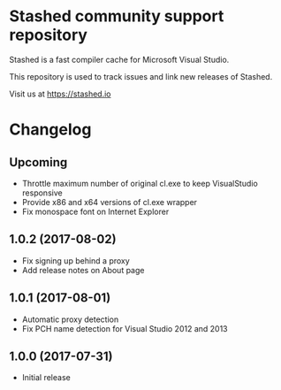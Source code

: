# Stashed community support repository

Stashed is a fast compiler cache for Microsoft Visual Studio.

This repository is used to track issues and link new releases of Stashed.

Visit us at https://stashed.io

# Changelog

## Upcoming

- Throttle maximum number of original cl.exe to keep VisualStudio responsive
- Provide x86 and x64 versions of cl.exe wrapper
- Fix monospace font on Internet Explorer

## 1.0.2 (2017-08-02)

- Fix signing up behind a proxy
- Add release notes on About page

## 1.0.1 (2017-08-01)

- Automatic proxy detection
- Fix PCH name detection for Visual Studio 2012 and 2013

## 1.0.0 (2017-07-31)

- Initial release
